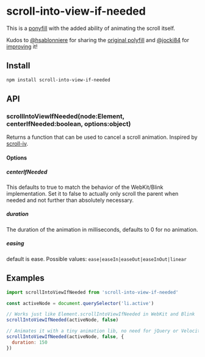 # scroll-into-view-if-needed

This is a [ponyfill](https://ponyfill.com) with the added ability of animating the scroll itself.

Kudos to [@hsablonniere](https://github.com/hsablonniere) for sharing the [original polyfill](https://gist.github.com/hsablonniere/2581101) and [@jocki84](https://github.com/jocki84) for [improving](https://gist.github.com/jocki84/6ffafd003387179a988e) it!

## Install

```bash
npm install scroll-into-view-if-needed
```

## API

### scrollIntoViewIfNeeded(node:Element, centerIfNeeded:boolean, options:object)

Returns a function that can be used to cancel a scroll animation.
Inspired by [scroll-iv](https://www.npmjs.com/package/scroll-iv).

#### Options

##### centerIfNeeded

This defaults to true to match the behavior of the WebKit/Blink implementation.
Set it to false to actually only scroll the parent when needed and not further than absolutely necessary.

##### duration

The duration of the animation in milliseconds, defaults to 0 for no animation.

##### easing

default is ease. Possible values: `ease|easeIn|easeOut|easeInOut|linear`

## Examples

```javascript
import scrollIntoViewIfNeeded from 'scroll-into-view-if-needed'

const activeNode = document.querySelector('li.active')

// Works just like Element.scrollIntoViewIfNeeded in WebKit and Blink
scrollIntoViewIfNeeded(activeNode, false)

// Animates it with a tiny animation lib, no need for jQuery or Velocity
scrollIntoViewIfNeeded(activeNode, false, {
  duration: 150
})

```
